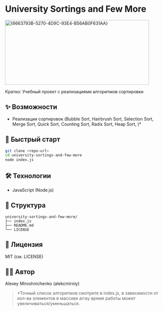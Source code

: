 # University Sortings and Few More
<img width="470" height="211" alt="{6663793B-5270-4D9C-93E4-B56AB0F631AA}" src="https://github.com/user-attachments/assets/b6bb8f56-fbac-4f42-93a7-fad0dfc58d92" />

Кратко: Учебный проект с реализациями алгоритмов сортировки

## ✨ Возможности
- Реализации сортировок (Bubble Sort, Hairbrush Sort, Selection Sort, Merge Sort, Quick Sort, Counting Sort, Radix Sort, Heap Sort, )*

## 🚀 Быстрый старт
```bash
git clone <repo-url>
cd university-sortings-and-few-more
node index.js
```

## 🛠 Технологии
- JavaScript (Node.js)

## 📁 Структура
```text
university-sortings-and-few-more/
├── index.js
├── README.md
└── LICENSE
```

## 📄 Лицензия
MIT (см. LICENSE)

## 👨‍💻 Автор
Alexey Miroshnichenko (alekcmirniy)

> *Точный список алгоритмов смотрите в index.js, в зависимости от кол-ва элементов в массиве array время работы может увеличиваться/уменьшаться.
